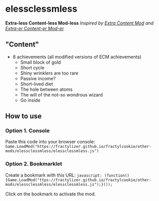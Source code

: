# elessclessmless
**Extra-less Content-less Mod-less**
*Inspired by [Extra Content Mod](https://github.com/Lookas123/ECM) and [Extra-er Content-er Mod-er](https://hellopir2.github.io/cc-mods/eercermer/main.js)*
## "Content"
- 8 achievements (all modified versions of ECM achievements)
  - Small block of gold
  - Short cycle
  - Shiny wrinklers are too rare
  - Passive income?
  - Short-lived diet
  - The hole between atoms
  - The will of the not-so wondrous wizard
  - Go inside
## How to use
### Option 1. Console
Paste this code into your browser console: `Game.LoadMod("https://fractylizer.github.io/fractylcookie/other-mods/elessclessmless/elessclessmless.js")`
### Option 2. Bookmarklet
Create a bookmark with this URL: `javascript: (function(){Game.LoadMod("ttps://fractylizer.github.io/fractylcookie/other-mods/elessclessmless/elessclessmless.js");}());`

Click on the bookmark to activate the mod.